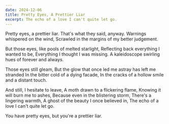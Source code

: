 ```yaml
---
date: 2024-12-06
title: Pretty Eyes, A Prettier Liar
excerpt: The echo of a love I can't quite let go.
---
```


Pretty eyes, a prettier liar.
That's what they said, anyway.
Warnings whispered on the wind,
Scrawled in the margins of my better judgement.

But those eyes, like pools of melted starlight,
Reflecting back everything I wanted to be,
Everything I thought I was missing.
A kaleidoscope swirling hues of forever and always.

Those eyes still gleam,
But the glow that once led me astray has left me stranded
In the bitter cold of a dying facade,
In the cracks of a hollow smile and a distant touch.

And still, I hesitate to leave,
A moth drawn to a flickering flame,
Knowing it will burn me to ashes,
Because even in the blistering storm,
There's a lingering warmth,
A ghost of the beauty I once believed in,
The echo of a love I can't quite let go.

You have pretty eyes, but you're a prettier liar.
